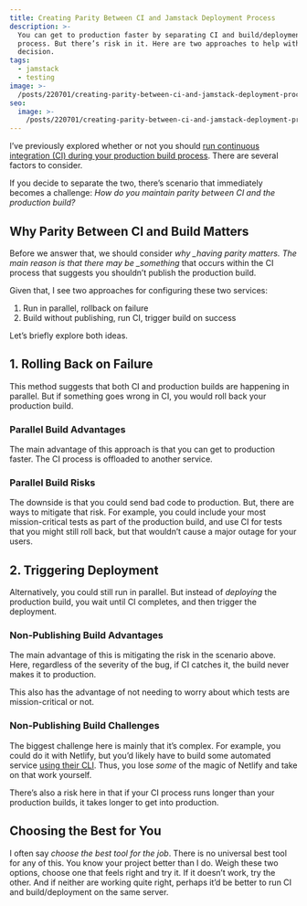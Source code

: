 ```yaml
---
title: Creating Parity Between CI and Jamstack Deployment Process
description: >-
  You can get to production faster by separating CI and build/deployment
  process. But there’s risk in it. Here are two approaches to help with the
  decision.
tags:
  - jamstack
  - testing
image: >-
  /posts/220701/creating-parity-between-ci-and-jamstack-deployment-process-Qr0czdHx.png
seo:
  image: >-
    /posts/220701/creating-parity-between-ci-and-jamstack-deployment-process-xsWv5xbA--meta.png
---
```


I’ve previously explored whether or not you should [run continuous integration (CI) during your production build process](https://www.seancdavis.com/posts/run-ci-during-build/). There are several factors to consider.

If you decide to separate the two, there’s scenario that immediately becomes a challenge: _How do you maintain parity between CI and the production build?_

## Why Parity Between CI and Build Matters

Before we answer that, we should consider _why \_having parity matters. The main reason is that there may be \_something_ that occurs within the CI process that suggests you shouldn’t publish the production build.

Given that, I see two approaches for configuring these two services:

1. Run in parallel, rollback on failure
1. Build without publishing, run CI, trigger build on success

Let’s briefly explore both ideas.

## 1. Rolling Back on Failure

This method suggests that both CI and production builds are happening in parallel. But if something goes wrong in CI, you would roll back your production build.

### Parallel Build Advantages

The main advantage of this approach is that you can get to production faster. The CI process is offloaded to another service.

### Parallel Build Risks

The downside is that you could send bad code to production. But, there are ways to mitigate that risk. For example, you could include your most mission-critical tests as part of the production build, and use CI for tests that you might still roll back, but that wouldn’t cause a major outage for your users.

## 2. Triggering Deployment

Alternatively, you could still run in parallel. But instead of _deploying_ the production build, you wait until CI completes, and then trigger the deployment.

### Non-Publishing Build Advantages

The main advantage of this is mitigating the risk in the scenario above. Here, regardless of the severity of the bug, if CI catches it, the build never makes it to production.

This also has the advantage of not needing to worry about which tests are mission-critical or not.

### Non-Publishing Build Challenges

The biggest challenge here is mainly that it’s complex. For example, you could do it with Netlify, but you’d likely have to build some automated service [using their CLI](https://docs.netlify.com/site-deploys/create-deploys/#netlify-cli). Thus, you lose _some_ of the magic of Netlify and take on that work yourself.

There’s also a risk here in that if your CI process runs longer than your production builds, it takes longer to get into production.

## Choosing the Best for You

I often say _choose the best tool for the job_. There is no universal best tool for any of this. You know your project better than I do. Weigh these two options, choose one that feels right and try it. If it doesn’t work, try the other. And if neither are working quite right, perhaps it’d be better to run CI and build/deployment on the same server.
